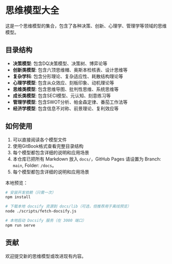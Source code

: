 # 思维模型大全

这是一个思维模型的集合，包含了各种决策、创新、心理学、管理学等领域的思维模型。

## 目录结构

- **决策模型**: 包含DQ决策模型、决策树、博弈论等
- **创新类模型**: 包含六顶思维帽、奥斯本检核表、设计思维等
- **复杂学科**: 包含分形理论、复杂适应性、耗散结构理论等
- **心理学模型**: 包含从众效应、刻板印象、动机理论等
- **思维类模型**: 包含思维导图、批判性思维、系统思维等
- **成长类模型**: 包含SECI模型、元认知、刻意练习等
- **管理学模型**: 包含SWOT分析、帕金森定律、番茄工作法等
- **经济学模型**: 包含信息不对称、前景理论、复利效应等

## 如何使用

1. 可以直接阅读各个模型文件
2. 使用GitBook格式查看完整目录结构
3. 每个模型都包含详细的说明和应用场景
2. 本仓库已把所有 Markdown 放入 `docs/`，GitHub Pages 请设置为 Branch: `main`, Folder: `/docs`。
3. 每个模型都包含详细的说明和应用场景

本地预览：

```bash
# 安装开发依赖（只需一次）
npm install

# 下载本地 docsify 资源到 docs/lib（可选，但推荐用于离线预览）
node ./scripts/fetch-docsify.js

# 本地启动 Docsify 服务（在 3000 端口）
npm run serve
```

## 贡献

欢迎提交新的思维模型或改进现有内容。

